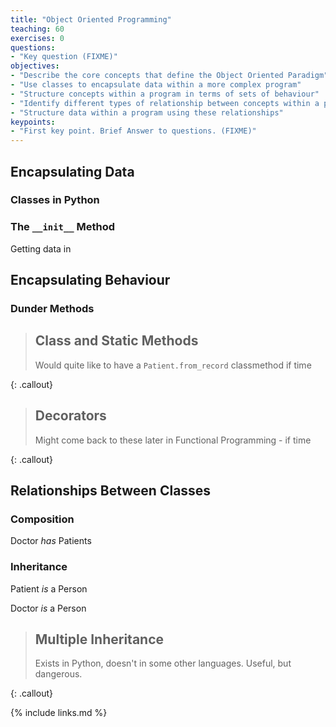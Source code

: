 ```yaml
---
title: "Object Oriented Programming"
teaching: 60
exercises: 0
questions:
- "Key question (FIXME)"
objectives:
- "Describe the core concepts that define the Object Oriented Paradigm"
- "Use classes to encapsulate data within a more complex program"
- "Structure concepts within a program in terms of sets of behaviour"
- "Identify different types of relationship between concepts within a program"
- "Structure data within a program using these relationships"
keypoints:
- "First key point. Brief Answer to questions. (FIXME)"
---
```


## Encapsulating Data

### Classes in Python

### The `__init__` Method

Getting data in


## Encapsulating Behaviour

### Dunder Methods

> ## Class and Static Methods
>
> Would quite like to have a `Patient.from_record` classmethod if time
>
{: .callout}

> ## Decorators
>
> Might come back to these later in Functional Programming - if time
>
{: .callout}


## Relationships Between Classes

### Composition

Doctor *has* Patients

### Inheritance

Patient *is* a Person

Doctor *is* a Person

> ## Multiple Inheritance
>
> Exists in Python, doesn't in some other languages.
> Useful, but dangerous.
>
{: .callout}

{% include links.md %}
